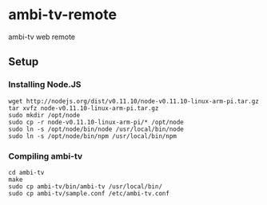 ambi-tv-remote
==============

ambi-tv web remote

## Setup

### Installing Node.JS
```
wget http://nodejs.org/dist/v0.11.10/node-v0.11.10-linux-arm-pi.tar.gz
tar xvfz node-v0.11.10-linux-arm-pi.tar.gz
sudo mkdir /opt/node
sudo cp -r node-v0.11.10-linux-arm-pi/* /opt/node
sudo ln -s /opt/node/bin/node /usr/local/bin/node
sudo ln -s /opt/node/bin/npm /usr/local/bin/npm
```

### Compiling ambi-tv
```
cd ambi-tv
make
sudo cp ambi-tv/bin/ambi-tv /usr/local/bin/
sudo cp ambi-tv/sample.conf /etc/ambi-tv.conf
```
